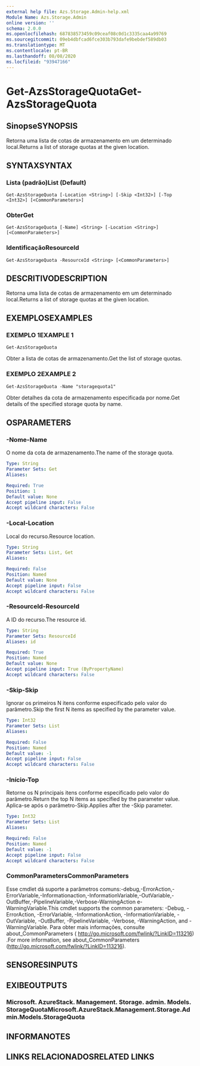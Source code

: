 ```yaml
---
external help file: Azs.Storage.Admin-help.xml
Module Name: Azs.Storage.Admin
online version: ''
schema: 2.0.0
ms.openlocfilehash: 687838573459c09ceaf08c0d1c3335caa4a99769
ms.sourcegitcommit: 09eb4dbfcad6fce303b793dafe9bebdef589db03
ms.translationtype: MT
ms.contentlocale: pt-BR
ms.lasthandoff: 08/08/2020
ms.locfileid: "93947166"
---
```

# <span data-ttu-id="46dce-101">Get-AzsStorageQuota</span><span class="sxs-lookup"><span data-stu-id="46dce-101">Get-AzsStorageQuota</span></span>

## <span data-ttu-id="46dce-102">Sinopse</span><span class="sxs-lookup"><span data-stu-id="46dce-102">SYNOPSIS</span></span>
<span data-ttu-id="46dce-103">Retorna uma lista de cotas de armazenamento em um determinado local.</span><span class="sxs-lookup"><span data-stu-id="46dce-103">Returns a list of storage quotas at the given location.</span></span>

## <span data-ttu-id="46dce-104">SYNTAX</span><span class="sxs-lookup"><span data-stu-id="46dce-104">SYNTAX</span></span>

### <span data-ttu-id="46dce-105">Lista (padrão)</span><span class="sxs-lookup"><span data-stu-id="46dce-105">List (Default)</span></span>
```
Get-AzsStorageQuota [-Location <String>] [-Skip <Int32>] [-Top <Int32>] [<CommonParameters>]
```

### <span data-ttu-id="46dce-106">Obter</span><span class="sxs-lookup"><span data-stu-id="46dce-106">Get</span></span>
```
Get-AzsStorageQuota [-Name] <String> [-Location <String>] [<CommonParameters>]
```

### <span data-ttu-id="46dce-107">Identificação</span><span class="sxs-lookup"><span data-stu-id="46dce-107">ResourceId</span></span>
```
Get-AzsStorageQuota -ResourceId <String> [<CommonParameters>]
```

## <span data-ttu-id="46dce-108">DESCRITIVO</span><span class="sxs-lookup"><span data-stu-id="46dce-108">DESCRIPTION</span></span>
<span data-ttu-id="46dce-109">Retorna uma lista de cotas de armazenamento em um determinado local.</span><span class="sxs-lookup"><span data-stu-id="46dce-109">Returns a list of storage quotas at the given location.</span></span>

## <span data-ttu-id="46dce-110">EXEMPLOS</span><span class="sxs-lookup"><span data-stu-id="46dce-110">EXAMPLES</span></span>

### <span data-ttu-id="46dce-111">EXEMPLO 1</span><span class="sxs-lookup"><span data-stu-id="46dce-111">EXAMPLE 1</span></span>
```
Get-AzsStorageQuota
```

<span data-ttu-id="46dce-112">Obter a lista de cotas de armazenamento.</span><span class="sxs-lookup"><span data-stu-id="46dce-112">Get the list of storage quotas.</span></span>

### <span data-ttu-id="46dce-113">EXEMPLO 2</span><span class="sxs-lookup"><span data-stu-id="46dce-113">EXAMPLE 2</span></span>
```
Get-AzsStorageQuota -Name "storagequota1"
```

<span data-ttu-id="46dce-114">Obter detalhes da cota de armazenamento especificada por nome.</span><span class="sxs-lookup"><span data-stu-id="46dce-114">Get details of the specified storage quota by name.</span></span>

## <span data-ttu-id="46dce-115">OS</span><span class="sxs-lookup"><span data-stu-id="46dce-115">PARAMETERS</span></span>

### <span data-ttu-id="46dce-116">-Nome</span><span class="sxs-lookup"><span data-stu-id="46dce-116">-Name</span></span>
<span data-ttu-id="46dce-117">O nome da cota de armazenamento.</span><span class="sxs-lookup"><span data-stu-id="46dce-117">The name of the storage quota.</span></span>

```yaml
Type: String
Parameter Sets: Get
Aliases:

Required: True
Position: 1
Default value: None
Accept pipeline input: False
Accept wildcard characters: False
```

### <span data-ttu-id="46dce-118">-Local</span><span class="sxs-lookup"><span data-stu-id="46dce-118">-Location</span></span>
<span data-ttu-id="46dce-119">Local do recurso.</span><span class="sxs-lookup"><span data-stu-id="46dce-119">Resource location.</span></span>

```yaml
Type: String
Parameter Sets: List, Get
Aliases:

Required: False
Position: Named
Default value: None
Accept pipeline input: False
Accept wildcard characters: False
```

### <span data-ttu-id="46dce-120">-ResourceId</span><span class="sxs-lookup"><span data-stu-id="46dce-120">-ResourceId</span></span>
<span data-ttu-id="46dce-121">A ID do recurso.</span><span class="sxs-lookup"><span data-stu-id="46dce-121">The resource id.</span></span>

```yaml
Type: String
Parameter Sets: ResourceId
Aliases: id

Required: True
Position: Named
Default value: None
Accept pipeline input: True (ByPropertyName)
Accept wildcard characters: False
```

### <span data-ttu-id="46dce-122">-Skip</span><span class="sxs-lookup"><span data-stu-id="46dce-122">-Skip</span></span>
<span data-ttu-id="46dce-123">Ignorar os primeiros N itens conforme especificado pelo valor do parâmetro.</span><span class="sxs-lookup"><span data-stu-id="46dce-123">Skip the first N items as specified by the parameter value.</span></span>

```yaml
Type: Int32
Parameter Sets: List
Aliases:

Required: False
Position: Named
Default value: -1
Accept pipeline input: False
Accept wildcard characters: False
```

### <span data-ttu-id="46dce-124">-Início</span><span class="sxs-lookup"><span data-stu-id="46dce-124">-Top</span></span>
<span data-ttu-id="46dce-125">Retorne os N principais itens conforme especificado pelo valor do parâmetro.</span><span class="sxs-lookup"><span data-stu-id="46dce-125">Return the top N items as specified by the parameter value.</span></span>
<span data-ttu-id="46dce-126">Aplica-se após o parâmetro-Skip.</span><span class="sxs-lookup"><span data-stu-id="46dce-126">Applies after the -Skip parameter.</span></span>

```yaml
Type: Int32
Parameter Sets: List
Aliases:

Required: False
Position: Named
Default value: -1
Accept pipeline input: False
Accept wildcard characters: False
```

### <span data-ttu-id="46dce-127">CommonParameters</span><span class="sxs-lookup"><span data-stu-id="46dce-127">CommonParameters</span></span>
<span data-ttu-id="46dce-128">Esse cmdlet dá suporte a parâmetros comuns:-debug,-ErrorAction,-ErrorVariable,-Informationaction,-InformationVariable,-OutVariable,-OutBuffer,-PipelineVariable,-Verbose-WarningAction e-WarningVariable.</span><span class="sxs-lookup"><span data-stu-id="46dce-128">This cmdlet supports the common parameters: -Debug, -ErrorAction, -ErrorVariable, -InformationAction, -InformationVariable, -OutVariable, -OutBuffer, -PipelineVariable, -Verbose, -WarningAction, and -WarningVariable.</span></span> <span data-ttu-id="46dce-129">Para obter mais informações, consulte about_CommonParameters ( http://go.microsoft.com/fwlink/?LinkID=113216) .</span><span class="sxs-lookup"><span data-stu-id="46dce-129">For more information, see about_CommonParameters (http://go.microsoft.com/fwlink/?LinkID=113216).</span></span>

## <span data-ttu-id="46dce-130">SENSORES</span><span class="sxs-lookup"><span data-stu-id="46dce-130">INPUTS</span></span>

## <span data-ttu-id="46dce-131">EXIBE</span><span class="sxs-lookup"><span data-stu-id="46dce-131">OUTPUTS</span></span>

### <span data-ttu-id="46dce-132">Microsoft. AzureStack. Management. Storage. admin. Models. StorageQuota</span><span class="sxs-lookup"><span data-stu-id="46dce-132">Microsoft.AzureStack.Management.Storage.Admin.Models.StorageQuota</span></span>

## <span data-ttu-id="46dce-133">INFORMA</span><span class="sxs-lookup"><span data-stu-id="46dce-133">NOTES</span></span>

## <span data-ttu-id="46dce-134">LINKS RELACIONADOS</span><span class="sxs-lookup"><span data-stu-id="46dce-134">RELATED LINKS</span></span>
